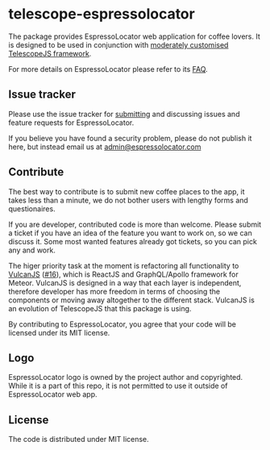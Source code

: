 # telescope-espressolocator

The package provides EspressoLocator web application for coffee lovers. It is
designed to be used in conjunction with [moderately customised TelescopeJS
framework](https://github.com/espressolocator/telescope).

For more details on EspressoLocator please refer to its [FAQ](https://espressolocator.com/page/faq).

## Issue tracker

Please use the issue tracker for
[submitting](https://github.com/espressolocator/telescope-espressolocator/issues)
 and discussing issues and feature requests for EspressoLocator.

If you believe you have found a security problem, please do not publish it
here, but instead email us at admin@espressolocator.com

## Contribute

The best way to contribute is to submit new coffee places to the app, it takes
less than a minute, we do not bother users with lengthy forms and
questionaires.

If you are developer, contributed code is more than welcome. Please submit a ticket 
if you have an idea of the feature you want to work on, so we can discuss it. Some
most wanted features already got tickets, so you can pick any and work.

The higer priority task at the moment is refactoring all functionality to
[VulcanJS](http://docs.vulcanjs.org/index.html) ([#16](https://github.com/espressolocator/telescope-espressolocator/issues/16)), which is ReactJS and
GraphQL/Apollo framework for Meteor. VulcanJS is designed in a way that each
layer is independent, therefore developer has more freedom in terms of
choosing the components or moving away altogether to the different stack.
VulcanJS is an evolution of TelescopeJS that this package is using.

By contributing to EspressoLocator, you agree that your code will be licensed
under its MIT license.

## Logo

EspressoLocator logo is owned by the project author and copyrighted. While it
is a part of this repo, it is not permitted to use it outside of
EspressoLocator web app.

## License

The code is distributed under MIT license.
